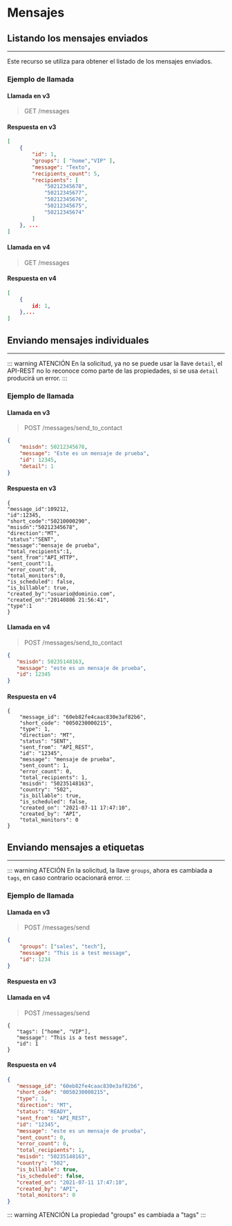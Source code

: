 # Mensajes

## Listando los mensajes enviados
****


Este recurso se utiliza para obtener el listado de los mensajes enviados.

### Ejemplo de llamada


#### Llamada en v3

> GET /messages

#### Respuesta en v3

``` json
[
    {
        "id": 1, 
        "groups": [ "home","VIP" ],
        "message": "Texto",
        "recipients_count": 5, 
        "recipients": [
            "50212345678",
            "50212345677",
            "50212345676",
            "50212345675",
            "50212345674"
        ]
    }, ...
]

```

#### Llamada en v4

> GET /messages

#### Respuesta en v4

``` json
[
    {
        id: 1, 
    },...
]

```





## Enviando mensajes individuales
****

::: warning ATENCIÓN
En la solicitud, ya no se puede usar la llave `detail`, el API-REST no lo reconoce como parte de las propiedades, si se usa `detail` producirá un error.
:::

### Ejemplo de llamada


#### Llamada en v3

> POST /messages/send_to_contact

``` json
{
    "msisdn": 50212345678, 
    "message": "Este es un mensaje de prueba", 
    "id": 12345, 
    "detail": 1
}
```

#### Respuesta en v3

```json{2}
{
"message_id":109212,
"id":12345,
"short_code":"50210000290",
"msisdn":"50212345678",
"direction":"MT",
"status":"SENT",
"message":"mensaje de prueba",
"total_recipients":1,
"sent_from":"API_HTTP",
"sent_count":1,
"error_count":0,
"total_monitors":0,
"is_scheduled": false,
"is_billable": true,
"created_by":"usuario@dominio.com",
"created_on":"2014­08­06 21:56:41",
"type":1
}
```


#### Llamada en v4


> POST /messages/send_to_contact

``` json
{
   "msisdn": 50235148163,
   "message": "este es un mensaje de prueba",
   "id": 12345
}
```

#### Respuesta en v4

```json{2}
{ 
    "message_id": "60eb82fe4caac830e3af82b6",
    "short_code": "0050230000215",
    "type": 1,
    "direction": "MT",
    "status": "SENT",
    "sent_from": "API_REST",
    "id": "12345",
    "message": "mensaje de prueba",
    "sent_count": 1,
    "error_count": 0,
    "total_recipients": 1,
    "msisdn": "50235148163",
    "country": "502",
    "is_billable": true,
    "is_scheduled": false,
    "created_on": "2021-07-11 17:47:10",
    "created_by": "API",
    "total_monitors": 0 
}
```




## Enviando mensajes a etiquetas
****

::: warning ATECIÓN
En la solicitud, la llave `groups`, ahora es cambiada a `tags`, en caso contrario ocacionará error.
:::
### Ejemplo de llamada

#### Llamada en v3

> POST /messages/send

``` json
{
    "groups": ["sales", "tech"],
    "message": "This is a test message",
    "id": 1234
}
```

#### Respuesta en v3



#### Llamada en v4


> POST /messages/send

``` json{2}
{
   "tags": ["home", "VIP"],
   "message": "This is a test message",
   "id": 1
}
```
#### Respuesta en v4

```json
{
   "message_id": "60eb82fe4caac830e3af82b6",
   "short_code": "0050230000215",
   "type": 1,
   "direction": "MT",
   "status": "READY",
   "sent_from": "API_REST",
   "id": "12345",
   "message": "este es un mensaje de prueba",
   "sent_count": 0,
   "error_count": 0,
   "total_recipients": 1,
   "msisdn": "50235148163",
   "country": "502",
   "is_billable": true,
   "is_scheduled": false,
   "created_on": "2021-07-11 17:47:10",
   "created_by": "API",
   "total_monitors": 0
}
```


::: warning ATENCIÓN
La propiedad "groups" es cambiada a "tags"
:::
